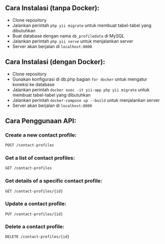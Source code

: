 ## Cara Instalasi (tanpa Docker):

- Clone repository
- Jalankan perintah `php yii migrate` untuk membuat tabel-tabel yang dibutuhkan
- Buat database dengan nama `db_profiledata` di MySQL
- Jalankan perintah `php yii serve` untuk menjalankan server
- Server akan berjalan di `localhost:8000`

## Cara Instalasi (dengan Docker):

- Clone repository
- Gunakan konfigurasi di db.php bagian `for docker` untuk mengatur koneksi ke database
- Jalankan perintah `docker exec -it yii-app php yii migrate` untuk membuat tabel-tabel yang dibutuhkan
- Jalankan perintah `docker-compose up --build` untuk menjalankan server
- Server akan berjalan di `localhost:8000`


## Cara Penggunaan API:
### Create a new contact profile:

```markdown
POST /contact-profiles
```

### Get a list of contact profiles:
```markdown
GET /contact-profiles
```

### Get details of a specific contact profile:

```markdown
GET /contact-profiles/{id}
```

### Update a contact profile:

```mardown
PUT /contact-profiles/{id}
```

### Delete a contact profile:
```markdown
DELETE /contact-profiles/{id}
```
